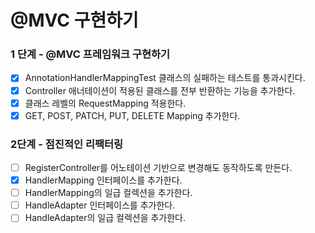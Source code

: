 # @MVC 구현하기

### 1 단계 - @MVC 프레임워크 구현하기

- [x] AnnotationHandlerMappingTest 클래스의 실패하는 테스트를 통과시킨다.
- [x] Controller 애너테이션이 적용된 클래스를 전부 반환하는 기능을 추가한다.
- [x] 클래스 레벨의 RequestMapping 적용한다.
- [x] GET, POST, PATCH, PUT, DELETE Mapping 추가한다.

### 2단계 - 점진적인 리팩터링

- [ ] RegisterController를 어노테이션 기반으로 변경해도 동작하도록 만든다.
- [x] HandlerMapping 인터페이스를 추가한다.
- [ ] HandlerMapping의 일급 컬렉션을 추가한다.
- [ ] HandleAdapter 인터페이스를 추가한다.
- [ ] HandleAdapter의 일급 컬렉션을 추가한다.
